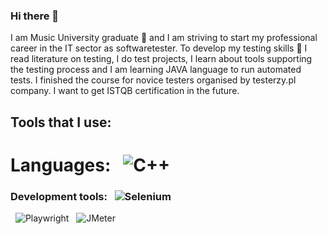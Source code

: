 ### Hi there 👋

I am Music University graduate 🎹 and I am striving to start my professional career in the IT sector as softwaretester. 
To develop my testing skills 💪 I read literature on testing, I do test projects, I learn about tools supporting the testing process and 
I am learning JAVA language to run automated tests. I finished the course for novice testers organised by testerzy.pl company. 
I want to get ISTQB certification in the future.

## Tools that I use:

# Languages: &nbsp; ![C++](https://img.shields.io/badge/C%2B%2B-black?style=flat&logo=C%2B%2B&logoColor=%23535bf5)

### Development tools: &nbsp; ![Selenium](https://img.shields.io/badge/Selenium-black?style=flat&logo=selenium&logoColor=%2319CE49)
&nbsp; ![Playwright](https://img.shields.io/badge/Playwright-black?style=flat&logo=playwright&logoColor=%2319CE49) 
&nbsp; ![JMeter](https://img.shields.io/badge/JMeter-black?style=flat&logo=apache&logoColor=%23F37B68)

<!--Here are some ideas to get you started:

- 🔭 I’m currently working on ...
- 🌱 I’m currently learning ...
- 👯 I’m looking to collaborate on ...
- 🤔 I’m looking for help with ...
- 💬 Ask me about ...
- 📫 How to reach me: ...
- 😄 Pronouns: ...
- ⚡ Fun fact: ...
-->
